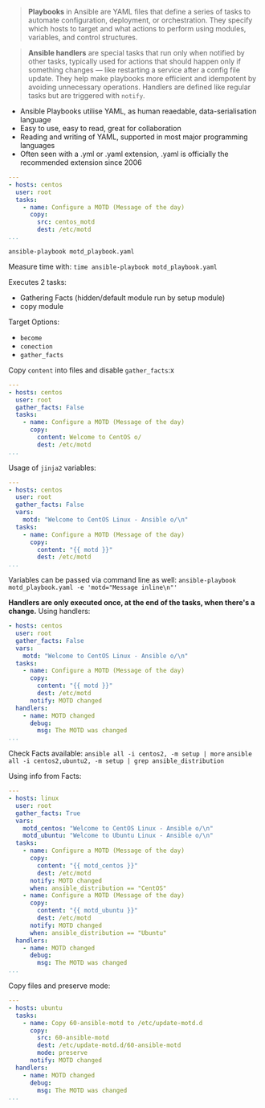 > **Playbooks** in Ansible are YAML files that define a series of tasks to automate configuration, deployment, or orchestration. They specify which hosts to target and what actions to perform using modules, variables, and control structures.

>**Ansible handlers** are special tasks that run only when notified by other tasks, typically used for actions that should happen only if something changes — like restarting a service after a config file update. They help make playbooks more efficient and idempotent by avoiding unnecessary operations. Handlers are defined like regular tasks but are triggered with `notify`.

- Ansible Playbooks utilise YAML, as human reaedable, data-serialisation language
- Easy to use, easy to read, great for collaboration
- Reading and writing of YAML, supported in most major programming languages
- Often seen with a .yml or .yaml extension, .yaml is officially the recommended extension since 2006

```yaml
---
- hosts: centos
  user: root
  tasks:
    - name: Configure a MOTD (Message of the day)
      copy:
        src: centos_motd
        dest: /etc/motd
...

```

`ansible-playbook motd_playbook.yaml`

Measure time with:
`time ansible-playbook motd_playbook.yaml`

Executes 2 tasks:
- Gathering Facts (hidden/default module run by setup module)
- copy module

Target Options:
- `become`
- `conection`
- `gather_facts`

Copy `content` into files and disable `gather_facts`:x


```yaml
---
- hosts: centos
  user: root
  gather_facts: False
  tasks:
    - name: Configure a MOTD (Message of the day)
      copy:
        content: Welcome to CentOS o/
        dest: /etc/motd
...
```

Usage of `jinja2` variables:
```yaml
---
- hosts: centos
  user: root
  gather_facts: False
  vars:
    motd: "Welcome to CentOS Linux - Ansible o/\n"
  tasks:
    - name: Configure a MOTD (Message of the day)
      copy:
        content: "{{ motd }}"
        dest: /etc/motd
...
```

Variables can be passed via command line as well:
`ansible-playbook motd_playbook.yaml -e 'motd="Message inline\n"'`

**Handlers are only executed once, at the end of the tasks, when there's a change.**
Using handlers:
```yaml
- hosts: centos
  user: root
  gather_facts: False
  vars:
    motd: "Welcome to CentOS Linux - Ansible o/\n"
  tasks:
    - name: Configure a MOTD (Message of the day)
      copy:
        content: "{{ motd }}"
        dest: /etc/motd
      notify: MOTD changed
  handlers:
    - name: MOTD changed
      debug:
        msg: The MOTD was changed
...

```

Check Facts available:
`ansible all -i centos2, -m setup | more`
`ansible all -i centos2,ubuntu2, -m setup | grep ansible_distribution`

Using info from Facts:
```yaml
---
- hosts: linux
  user: root
  gather_facts: True
  vars:
    motd_centos: "Welcome to CentOS Linux - Ansible o/\n"
    motd_ubuntu: "Welcome to Ubuntu Linux - Ansible o/\n"
  tasks:
    - name: Configure a MOTD (Message of the day)
      copy:
        content: "{{ motd_centos }}"
        dest: /etc/motd
      notify: MOTD changed
      when: ansible_distribution == "CentOS"
    - name: Configure a MOTD (Message of the day)
      copy:
        content: "{{ motd_ubuntu }}"
        dest: /etc/motd
      notify: MOTD changed
      when: ansible_distribution == "Ubuntu"
  handlers:
    - name: MOTD changed
      debug:
        msg: The MOTD was changed
...
```

Copy files and preserve mode:
```yaml
---
- hosts: ubuntu
  tasks:
    - name: Copy 60-ansible-motd to /etc/update-motd.d
      copy:
        src: 60-ansible-motd
        dest: /etc/update-motd.d/60-ansible-motd
        mode: preserve
      notify: MOTD changed
  handlers:
    - name: MOTD changed
      debug:
        msg: The MOTD was changed
...
```